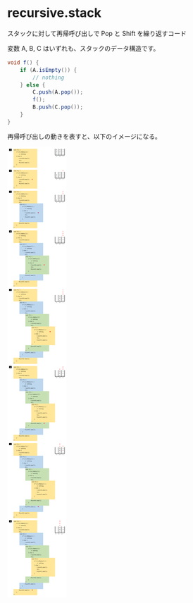 # recursive.stack
スタックに対して再帰呼び出しで Pop と Shift を繰り返すコード

変数 A, B, C はいずれも、スタックのデータ構造です。

```java
void f() {
    if (A.isEmpty()) {
        // nothing
    } else {
        C.push(A.pop());
        f();
        B.push(C.pop());
    }
}
```

再帰呼び出しの動きを表すと、以下のイメージになる。

![スタック操作の再帰呼び出しを可視化](./explain_image/stack_pop_push_flow.png)  
